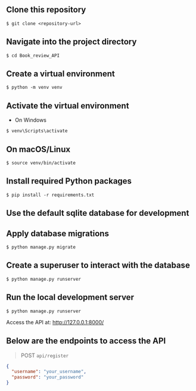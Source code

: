 ## Clone this repository

``$ git clone <repository-url>``

## Navigate into the project directory
  
``$ cd Book_review_API``

## Create a virtual environment
  
``$ python -m venv venv``

## Activate the virtual environment
- On Windows
  
``$ venv\Scripts\activate``

## On macOS/Linux
  
``$ source venv/bin/activate``

## Install required Python packages
  
``$ pip install -r requirements.txt``

## Use the default sqlite database for development

## Apply database migrations
  
``$ python manage.py migrate``

## Create a superuser to interact with the database

``$ python manage.py runserver``

## Run the local development server
  
``$ python manage.py runserver``

Access the API at: http://127.0.0.1:8000/

## Below are the endpoints to access the API

> POST `api/register`
```json
{
  "username": "your_username",
  "password": "your_password"
}






